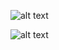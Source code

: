 ![alt text](https://media.discordapp.net/attachments/1062106972398309499/1296792484776513568/Untitled152_20241018121015.png?ex=6713939d&is=6712421d&hm=8ea5945dedb3a93a350be66d7bc98e8271fdf8aae22048ab5994bd6d71bbc8e0&=&format=webp&quality=lossless&width=614&height=614)

![alt text](https://i.pinimg.com/originals/cf/0c/0b/cf0c0b4a5959612f02ebc4bd02798ca1.gif)

